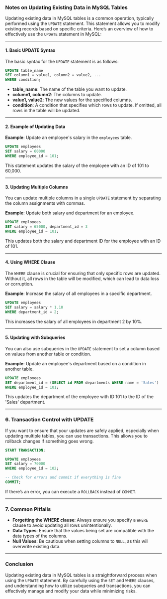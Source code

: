 ### Notes on Updating Existing Data in MySQL Tables

Updating existing data in MySQL tables is a common operation, typically performed using the `UPDATE` statement. This statement allows you to modify existing records based on specific criteria. Here’s an overview of how to effectively use the `UPDATE` statement in MySQL:

---

#### 1. **Basic UPDATE Syntax**

The basic syntax for the `UPDATE` statement is as follows:

```sql
UPDATE table_name
SET column1 = value1, column2 = value2, ...
WHERE condition;
```

- **table_name**: The name of the table you want to update.
- **column1, column2**: The columns to update.
- **value1, value2**: The new values for the specified columns.
- **condition**: A condition that specifies which rows to update. If omitted, all rows in the table will be updated.

---

#### 2. **Example of Updating Data**

**Example**: Update an employee's salary in the `employees` table.

```sql
UPDATE employees
SET salary = 60000
WHERE employee_id = 101;
```

This statement updates the salary of the employee with an ID of 101 to 60,000.

---

#### 3. **Updating Multiple Columns**

You can update multiple columns in a single `UPDATE` statement by separating the column assignments with commas.

**Example**: Update both salary and department for an employee.

```sql
UPDATE employees
SET salary = 65000, department_id = 3
WHERE employee_id = 101;
```

This updates both the salary and department ID for the employee with an ID of 101.

---

#### 4. **Using WHERE Clause**

The `WHERE` clause is crucial for ensuring that only specific rows are updated. Without it, all rows in the table will be modified, which can lead to data loss or corruption.

**Example**: Increase the salary of all employees in a specific department.

```sql
UPDATE employees
SET salary = salary * 1.10
WHERE department_id = 2;
```

This increases the salary of all employees in department 2 by 10%.

---

#### 5. **Updating with Subqueries**

You can also use subqueries in the `UPDATE` statement to set a column based on values from another table or condition.

**Example**: Update an employee's department based on a condition in another table.

```sql
UPDATE employees
SET department_id = (SELECT id FROM departments WHERE name = 'Sales')
WHERE employee_id = 101;
```

This updates the department of the employee with ID 101 to the ID of the 'Sales' department.

---

### 6. **Transaction Control with UPDATE**

If you want to ensure that your updates are safely applied, especially when updating multiple tables, you can use transactions. This allows you to rollback changes if something goes wrong.

```sql
START TRANSACTION;

UPDATE employees
SET salary = 70000
WHERE employee_id = 102;

-- Check for errors and commit if everything is fine
COMMIT;
```

If there’s an error, you can execute a `ROLLBACK` instead of `COMMIT`.

---

### 7. **Common Pitfalls**

- **Forgetting the WHERE clause**: Always ensure you specify a `WHERE` clause to avoid updating all rows unintentionally.
- **Data Types**: Ensure that the values being set are compatible with the data types of the columns.
- **Null Values**: Be cautious when setting columns to `NULL`, as this will overwrite existing data.

---

### Conclusion

Updating existing data in MySQL tables is a straightforward process when using the `UPDATE` statement. By carefully using the `SET` and `WHERE` clauses, and understanding how to utilize subqueries and transactions, you can effectively manage and modify your data while minimizing risks.